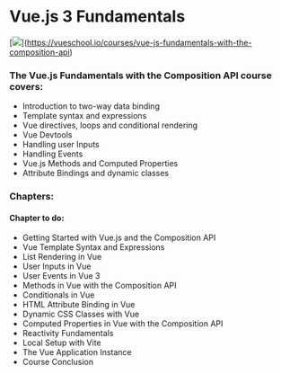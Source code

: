 # Vue.js 3 Fundamentals

[[![](https://vueschool.io/media/0b2faaa92e00e7b6d5937c127f65119f/vue-3-fundamentals-not-transparent.jpg)](https://vueschool.io/courses/vuejs-3-fundamentals)](https://vueschool.io/courses/vue-js-fundamentals-with-the-composition-api)

### The Vue.js Fundamentals with the Composition API course covers:
- Introduction to two-way data binding
- Template syntax and expressions
- Vue directives, loops and conditional rendering
- Vue Devtools
- Handling user Inputs
- Handling Events
- Vue.js Methods and Computed Properties
- Attribute Bindings and dynamic classes

### Chapters:
#### Chapter to do:
- Getting Started with Vue.js and the Composition API
- Vue Template Syntax and Expressions
- List Rendering in Vue
- User Inputs in Vue
- User Events in Vue 3
- Methods in Vue with the Composition API
- Conditionals in Vue
- HTML Attribute Binding in Vue
- Dynamic CSS Classes with Vue
- Computed Properties in Vue with the Composition API
- Reactivity Fundamentals
- Local Setup with Vite
- The Vue Application Instance
- Course Conclusion